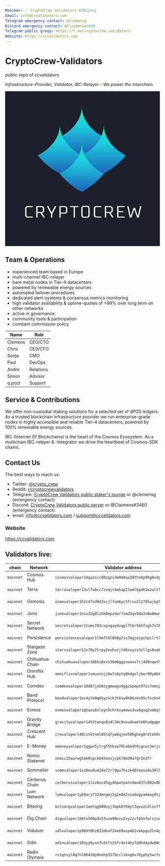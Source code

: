 ```yaml
---
Moniker: ✅ CryptoCrew Validators #IBCgang
Email: info@ccvalidators.com
Telegram emergency contact: @clemensg
Discord emergency contact: @Claimens#3460
Telegram public group: https://t.me/cryptocrew_validators
Website: https://ccvalidators.com
---
```



# CryptoCrew-Validators
public repo of ccvalidators

_Infrastructure-Provider, Validator, IBC-Relayer - We power the interchain._

 ![ccv](ccv.png)


## Team & Operations

- experienced team based in Europe
- multi-channel IBC-relayer
- bare metal nodes in Tier-4 datacenters
- powered by renewable energy sources
- automated failover procedures
- dedicated alert-systems & consensus metrics monitoring 
- high validator availability & uptime-quotes of >99% over long term on other networks
- active in governance
- community tools & participation
- constant commission policy


| Name            | Role      | 
| --------------- | --------- | 
| Clemens         | CEO/CTO   |
| Chris           | CEO/CFO   |
| Sonja           | CMO       |
| Paul            | DevOps    |
| Andre           | Relations |
| Simon           | Advisor   | 
| q.prjct         | Support   |


## Service & Contributions

We offer non-custodial staking solutions for a selected set of dPOS ledgers. As a trusted blockchain infrastructure provider we run enterprise-grade nodes in highly accessible and reliable Tier-4 datacenters, powered by 100% renewable energy sources.

IBC (Internet Of Blockchains) is the heart of the Cosmos Ecosystem. As a multichain IBC-relayer & -Integrator we drive the heartbeat of Cosmos-SDK chains.

 
## Contact Us

The best ways to reach us: 

- Twitter: [@crypto_crew](https://twitter.com/crypto_crew)  
- Reddit: [r/cryptocrewvalidators](https://www.reddit.com/r/cryptocrewvalidators)  
- Telegram: [CryptoCrew Validators public staker's lounge](https://t.me/cryptocrew_validators) or @clemensg (emergency contact)
- Discord: [CryptoCrew Validators public server](https://discord.gg/ACsTu6kh) or @Claimens#3460 (emergency contact)
- email: info@ccvalidators.com / support@ccvalidators.com

 
### Website

https://ccvalidators.com

## Validators live:

| chain             | Network                    | Validator address                                            | Link                  |
| ----------------- | -------------------------- | ------------------------------------------------------------ | --------------------- |
| `mainnet`    | Cosmos Hub      | `cosmosvaloper14qazscc80zgzx3m0m0aa30ths0p9hg8vdglqrc`    | [delegate ATOM](https://wallet.keplr.app/#/cosmoshub/stake?modal=detail&validator=cosmosvaloper14qazscc80zgzx3m0m0aa30ths0p9hg8vdglqrc) |
| `mainnet`    | Terra           | `terravaloper13slfa8cc7zvmjt4wkap2lwmlkp4h3azwltlj6s`     | [delegate LUNA](https://station.terra.money/validator/terravaloper13slfa8cc7zvmjt4wkap2lwmlkp4h3azwltlj6s) |
| `mainnet`    | Osmosis         | `osmovaloper1h2c47vd943scjlfum6yc5frvu2l279lwjep5d6`      | [delegate OSMO](https://wallet.keplr.app/#/osmosis/stake?modal=detail&validator=osmovaloper1h2c47vd943scjlfum6yc5frvu2l279lwjep5d6) |
| `mainnet`    | Juno            | `junovaloper1ncu32g0lzhk0epzdar7smd3qv9da2n8w8mwn4k`      | [delegate JUNO](https://wallet.keplr.app/#/juno/stake?modal=detail&validator=junovaloper1ncu32g0lzhk0epzdar7smd3qv9da2n8w8mwn4k) |
| `mainnet`    | Secret Network  | `secretvaloper1tums792cvpugaydvqgl7t6r5khfsgh7n78hs5w`    | [delegate SCRT](https://wallet.keplr.app/#/secret/stake?modal=detail&validator=secretvaloper1tums792cvpugaydvqgl7t6r5khfsgh7n78hs5w) |
| `mainnet`    | Persistence     | `persistencevaloper1l9m7l6l8k8g7ss7mgjwjgchpclrt74a2uyv879`    | [delegate XPRT](https://wallet.keplr.app/#/core/stake?modal=detail&chainId=core-1&validator=persistencevaloper1l9m7l6l8k8g7ss7mgjwjgchpclrt74a2uyv879) |
| `mainnet`    | Stargaze Zone   | `starsvaloper12v78y2lrpy2euhuzjtd6ssyzz3zllgs0uqk3nn`     | [delegate STARS](https://wallet.keplr.app/#/stargaze/stake?modal=detail&validator=starsvaloper12v78y2lrpy2euhuzjtd6ssyzz3zllgs0uqk3nn) |
| `mainnet`    | Chihuahua Chain | `chihuahuavaloper166ks8xvs36m0ggyxwavv7rj4d9nqwthgq5g7s8` | [delegate HUAHUA](https://ping.pub/chihuahua/staking/chihuahuavaloper166ks8xvs36m0ggyxwavv7rj4d9nqwthgq5g7s8) |
| `mainnet`    | Omniflix Hub    | `omniflixvaloper1smuvvnjj6w7x6ytq9kdgvlj6er99y6645hjfme`  | [delegate FLIX](https://ping.pub/omniflix/staking/omniflixvaloper1smuvvnjj6w7x6ytq9kdgvlj6er99y6645hjfme) |
| `mainnet`    | Comdex          | `comdexvaloper10d87jx68zygmwagu9ggzxpept07zs7nmcpyjr6`    | [delegate CMDX](https://ping.pub/comdex/staking/comdexvaloper10d87jx68zygmwagu9ggzxpept07zs7nmcpyjr6) |
| `mainnet`    | Band Protocol   | `bandvaloper1ev4ylm9q6kyzsck3t6sw0h86zev95cfxzkn4cz`      | [delegate BAND](https://ping.pub/band-protocol/staking/bandvaloper1ev4ylm9q6kyzsck3t6sw0h86zev95cfxzkn4cz) |
| `mainnet`    | Evmos           | `evmosvaloper1qhazu8zleyn5chrkxymewx3xw5guq2vm6q7zl0`     | [delegate EVMOS](https://wallet.keplr.app/#/evmos/stake?modal=detail&validator=evmosvaloper1qhazu8zleyn5chrkxymewx3xw5guq2vm6q7zl0) |
| `mainnet`    | Gravity Bridge  | `gravityvaloper1452twnqn0z4l34c9uxudeaetk6hudpqpm0w32x`   | [delegate GRAV](https://wallet.keplr.app/#/gravity-bridge/stake?modal=detail&validator=gravityvaloper1452twnqn0z4l34c9uxudeaetk6hudpqpm0w32x) |
| `mainnet`    | Crescent Hub    | `crevaloper140cztktnml85tqfyw6qjee506gheg0rdteh0se`       | [delegate CRE](https://ping.pub/crescent/staking/crevaloper140cztktnml85tqfyw6qjee506gheg0rdteh0se) |
| `mainnet`    | E-Money         | `emoneyvaloper1ggpn5jtrgf5hhzw79la6k4h9jgcws3erjzccuh`    | [delegate NGM](https://wallet.keplr.app/#/emoney/stake?modal=detail&validator=emoneyvaloper1ggpn5jtrgf5hhzw79la6k4h9jgcws3erjzccuh) |
| `mainnet`    | Nomic Stakenet  | `nomic15aarwg3ak0cpck643asxjcpkl8m39w7gr2e3fr`            | [delegate NOM](https://app.nomic.io) |
| `mainnet`    | Sommelier       | `sommvaloper1xz0eu8um28a72rl9gufhszkd6tewus8u38l5nd`      | [delegate SOMM](https://wallet.keplr.app/#/sommelier/stake?modal=detail&validator=sommvaloper1xz0eu8um28a72rl9gufhszkd6tewus8u38l5nd) |
| `mainnet`    | Cerberus Chain  | `cerberusvaloper1lxz6ucd5qydhpwtpatn9wu83fc002v08tek6zh`  | [delegate CRBRUS](https://ping.pub/cerberus/staking/cerberusvaloper1lxz6ucd5qydhpwtpatn9wu83fc002v08tek6zh) |
| `mainnet`    | Lum Network     | `lumvaloper1y69ary732dmngmj2g2e8m2ssedugya4may0tj5`       | [delegate LUM](https://ping.pub/lum-network/staking/lumvaloper1y69ary732dmngmj2g2e8m2ssedugya4may0tj5) |
| `mainnet`    | Bitsong         | `bitsongvaloper1wetqg989uyj3mpk07h8yt3qvu2cdlsv7fp3zda`   | [delegate BTSG](https://look.chillvalidation.com/bitsong/staking/bitsongvaloper1wetqg989uyj3mpk07h8yt3qvu2cdlsv7fp3zda) |
| `mainnet`    | Dig Chain       | `digvaloper184tx500pdv53uua98ezu2vy2zcfp5nfwrsjnz7`       | [delegate DIG](https://ping.pub/dig/staking/digvaloper184tx500pdv53uua98ezu2vy2zcfp5nfwrsjnz7) |
| `mainnet`    | Vidulum         | `vdlvaloper1p90dt0hz833deaf24x69asp462vwkpgu2ln4gj`       | [delegate VDL](https://ping.pub/vidulum/staking/vdlvaloper1p90dt0hz833deaf24x69asp462vwkpgu2ln4gj) |
| `mainnet`    | Odin            | `odinvaloper103yy6yxn7u3tfs25fr4xt4hyfq9h44ydw98n3z`      | [delegate ODIN](https://look.chillvalidation.com/odin/staking/odinvaloper103yy6yxn7u3tfs25fr4xt4hyfq9h44ydw98n3z) |
| `mainnet`    | Radix Olympia   | `rv1qtsyl0q7nl0642dp9nehp5579cclskxg6v70yphy5wcfxpmjfqc66s4l9md` | [delegate XRD](https://explorer.radixdlt.com/#/validators/rv1qtsyl0q7nl0642dp9nehp5579cclskxg6v70yphy5wcfxpmjfqc66s4l9md) |
